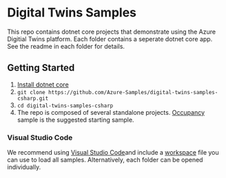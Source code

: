 # Digital Twins Samples

This repo contains dotnet core projects that demonstrate using the Azure Digitial Twins platform. Each folder contains a seperate dotnet core app.  See the readme in each folder for details.

## Getting Started

1. [Install dotnet core](https://www.microsoft.com/net/download)
1. `git clone https://github.com/Azure-Samples/digital-twins-samples-csharp.git`
1. `cd digital-twins-samples-csharp`
1. The repo is composed of several standalone projects.  [Occupancy](./occupancy-quickstart/readme.md) sample is the suggested starting sample.

### Visual Studio Code
We recommend using [Visual Studio Code](https://code.visualstudio.com/)and include a [workspace](./digital-twins-samples.code-workspace) file you can use to load all samples. Alternatively, each folder can be opened individually.
